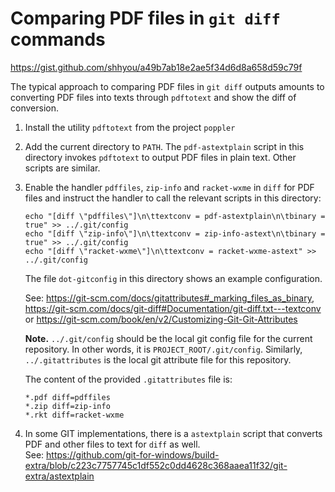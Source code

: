 Comparing PDF files in `git diff` commands
=====
<https://gist.github.com/shhyou/a49b7ab18e2ae5f34d6d8a658d59c79f>

The typical approach to comparing PDF files in `git diff` outputs
amounts to converting PDF files into texts through `pdftotext` and
show the diff of conversion.

1. Install the utility `pdftotext` from the project `poppler`
2. Add the current directory to `PATH`. The `pdf-astextplain` script in this directory
   invokes `pdftotext` to output PDF files in plain text. Other scripts are similar.
3. Enable the handler `pdffiles`, `zip-info` and `racket-wxme` in `diff` for PDF files and
   instruct the handler to call the relevant scripts in this directory:
    ```
    echo "[diff \"pdffiles\"]\n\ttextconv = pdf-astextplain\n\tbinary = true" >> ../.git/config
    echo "[diff \"zip-info\"]\n\ttextconv = zip-info-astext\n\tbinary = true" >> ../.git/config
    echo "[diff \"racket-wxme\"]\n\ttextconv = racket-wxme-astext" >> ../.git/config
    ```
    The file `dot-gitconfig` in this directory shows an example configuration.

    See: <https://git-scm.com/docs/gitattributes#_marking_files_as_binary>,
    <https://git-scm.com/docs/git-diff#Documentation/git-diff.txt---textconv>
    or <https://git-scm.com/book/en/v2/Customizing-Git-Git-Attributes>

    **Note.** `../.git/config` should be the local git config file for the current repository.
    In other words, it is `PROJECT_ROOT/.git/config`. Similarly, `../.gitattributes` is the local
    git attribute file for this repository.

    The content of the provided `.gitattributes` file is:
    ```
    *.pdf diff=pdffiles
    *.zip diff=zip-info
    *.rkt diff=racket-wxme
    ```
4. In some GIT implementations, there is a `astextplain` script that converts
   PDF and other files to text for `diff` as well.  
   See: <https://github.com/git-for-windows/build-extra/blob/c223c7757745c1df552c0dd4628c368aaea11f32/git-extra/astextplain>
